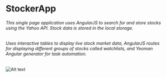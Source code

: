 # StockerApp


###### This single page application uses AngularJS to search for and store stocks using the Yahoo API. Stock data is stored in the local storage.



###### Uses interactive tables to display live stock market data, AngularJS routes for displaying different groups of stocks called watchlists, and Yeoman Angular generator for task automation.




![Alt text](http://i.imgur.com/TIP84W4.png)
